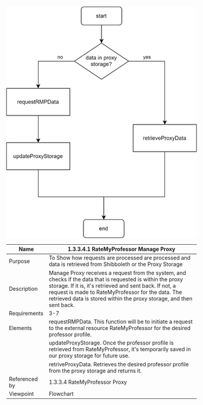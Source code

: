![1.3 Storage](TeamOneFiles/1.3.3.4.1%20Manage%20Proxy.svg)

| Name | 1.3.3.4.1 RateMyProfessor Manage Proxy|
| ----------- | ----------- |
| Purpose | To Show how requests are processed are processed and data is retrieved from Shibboleth or the Proxy Storage  |
| Description | Manage Proxy receives a request from the system, and checks if the data that is requested is within the proxy storage. If it is, it's retrieved and sent back. If not, a request is made to RateMyProfessor for the data. The retrieved data is stored within the proxy storage, and then sent back. |
| Requirements | 3-7 |
| Elements | requestRMPData. This function will be to initiate a request to the external resource RateMyProfessor for the desired professor profile. |
|          | updateProxyStorage. Once the professor profile is retrieved from RateMyProfessor, it's temporarily saved in our proxy storage for future use. |
|          | retriveProxyData. Retrieves the desired professor profile from the proxy storage and returns it. |
| Referenced by | 1.3.3.4 RateMyProfessor Proxy |
| Viewpoint | Flowchart |
